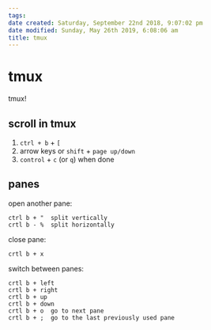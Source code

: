 ```yaml
---
tags: 
date created: Saturday, September 22nd 2018, 9:07:02 pm
date modified: Sunday, May 26th 2019, 6:08:06 am
title: tmux
---
```


# tmux

tmux!

## scroll in tmux

1. `ctrl + b` + `[`
2. arrow keys or `shift` + `page up/down`
3. `control` + `c` (or `q`) when done

## panes

open another pane:

```
ctrl b + "  split vertically
crtl b - %  split horizontally
```

close pane:

```
crtl b + x
```

switch between panes:

```
crtl b + left
crtl b + right
crtl b + up
crtl b + down
crtl b + o  go to next pane
crtl b + ;  go to the last previously used pane
```
